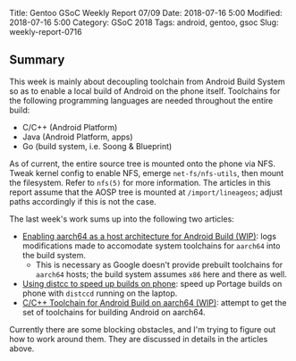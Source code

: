 Title: Gentoo GSoC Weekly Report 07/09
Date: 2018-07-16 5:00
Modified: 2018-07-16 5:00
Category: GSoC 2018
Tags: android, gentoo, gsoc
Slug: weekly-report-0716

## Summary

This week is mainly about decoupling toolchain from Android Build System so as to enable a local build of Android on the phone itself.  Toolchains for the following programming languages are needed throughout the entire build:

  * C/C++ (Android Platform)
  * Java (Android Platform, apps)
  * Go (build system, i.e. Soong & Blueprint)

As of current, the entire source tree is mounted onto the phone via NFS.  Tweak kernel config to enable NFS, emerge `net-fs/nfs-utils`, then mount the filesystem.  Refer to `nfs(5)` for more information.  The articles in this report assume that the AOSP tree is mounted at `/import/lineageos`; adjust paths accordingly if this is not the case.

The last week's work sums up into the following two articles:

  * [Enabling aarch64 as a host architecture for Android Build (WIP)]({filename}/Android/aarch64-build-host.md): logs modifications made to accomodate system toolchains for `aarch64` into the build system.
    * This is necessary as Google doesn't provide prebuilt toolchains for `aarch64` hosts; the build system assumes `x86` here and there as well.
  * [Using distcc to speed up builds on phone]({filename}/Gentoo/distcc-speed-up.md): speed up Portage builds on phone with `distccd` running on the laptop.
  * [C/C++ Toolchain for Android Build on aarch64 (WIP)]({filename}/Android/toolchain-for-android.md): attempt to get the set of toolchains for building Android on aarch64.

Currently there are some blocking obstacles, and I'm trying to figure out how to work around them.  They are discussed in details in the articles above.
